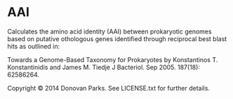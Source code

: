 AAI
==========

Calculates the amino acid identity (AAI) between prokaryotic genomes based on putative othologous genes identified through reciprocal best blast hits as outlined in:

Towards a Genome-Based Taxonomy for Prokaryotes 
  by Konstantinos T. Konstantinidis and James M. Tiedje 
  J Bacteriol. Sep 2005. 187(18): 62586264.

Copyright © 2014 Donovan Parks. See LICENSE.txt for further details.

